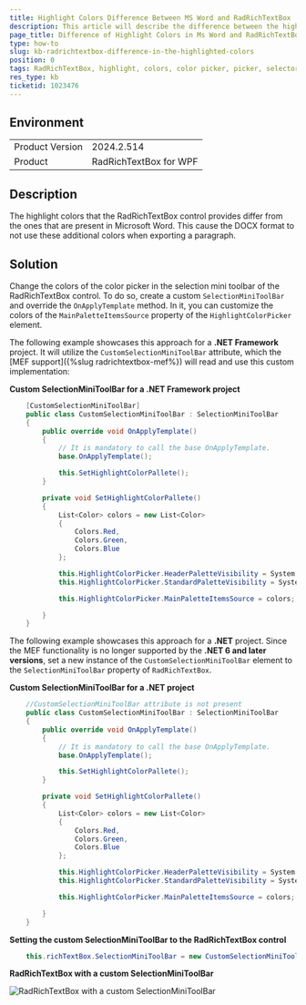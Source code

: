 ```yaml
---
title: Highlight Colors Difference Between MS Word and RadRichTextBox
description: This article will describe the difference between the highlight colors of MS Word and RadRichTextBox.
page_title: Difference of Highlight Colors in Ms Word and RadRichTextBox
type: how-to
slug: kb-radrichtextbox-difference-in-the-highlighted-colors
position: 0
tags: RadRichTextBox, highlight, colors, color picker, picker, selector, color selector
res_type: kb
ticketid: 1023476
---
```


## Environment

<table>
	<tbody>
		<tr>
			<td>Product Version</td>
			<td>2024.2.514</td>
		</tr>
		<tr>
			<td>Product</td>
			<td>RadRichTextBox for WPF</td>
		</tr>
	</tbody>
</table>

## Description

The highlight colors that the RadRichTextBox control provides differ from the ones that are present in Microsoft Word. This cause the DOCX format to not use these additional colors when exporting a paragraph. 

## Solution

Change the colors of the color picker in the selection mini toolbar of the RadRichTextBox control. To do so, create a custom `SelectionMiniToolBar` and override the `OnApplyTemplate` method. In it, you can customize the colors of the `MainPaletteItemsSource` property of the `HighlightColorPicker` element.

The following example showcases this approach for a __.NET Framework__ project. It will utilize the `CustomSelectionMiniToolBar` attribute, which the [MEF support]({%slug radrichtextbox-mef%}) will read and use this custom implementation:

__Custom SelectionMiniToolBar for a .NET Framework project__
```C#
    [CustomSelectionMiniToolBar]
    public class CustomSelectionMiniToolBar : SelectionMiniToolBar
    {
        public override void OnApplyTemplate()
        {
            // It is mandatory to call the base OnApplyTemplate.
            base.OnApplyTemplate();

            this.SetHighlightColorPallete();
        }

        private void SetHighlightColorPallete()
        {
            List<Color> colors = new List<Color>
            {
                Colors.Red,
                Colors.Green,
                Colors.Blue
            };

            this.HighlightColorPicker.HeaderPaletteVisibility = System.Windows.Visibility.Hidden;
            this.HighlightColorPicker.StandardPaletteVisibility = System.Windows.Visibility.Hidden;

            this.HighlightColorPicker.MainPaletteItemsSource = colors;

        }
    }
```

The following example showcases this approach for a __.NET__ project. Since the MEF functionality is no longer supported by the __.NET 6 and later versions__, set a new instance of the `CustomSelectionMiniToolBar` element to the `SelectionMiniToolBar` property of `RadRichTextBox`. 

__Custom SelectionMiniToolBar for a .NET project__  
```C#
    //CustomSelectionMiniToolBar attribute is not present
    public class CustomSelectionMiniToolBar : SelectionMiniToolBar
    {
        public override void OnApplyTemplate()
        {
            // It is mandatory to call the base OnApplyTemplate.
            base.OnApplyTemplate();

            this.SetHighlightColorPallete();
        }

        private void SetHighlightColorPallete()
        {
            List<Color> colors = new List<Color>
            {
                Colors.Red,
                Colors.Green,
                Colors.Blue
            };

            this.HighlightColorPicker.HeaderPaletteVisibility = System.Windows.Visibility.Hidden;
            this.HighlightColorPicker.StandardPaletteVisibility = System.Windows.Visibility.Hidden;

            this.HighlightColorPicker.MainPaletteItemsSource = colors;

        }
    }
```

__Setting the custom SelectionMiniToolBar to the RadRichTextBox control__   
```C#
	this.richTextBox.SelectionMiniToolBar = new CustomSelectionMiniToolBar(); 
```

__RadRichTextBox with a custom SelectionMiniToolBar__

![RadRichTextBox with a custom SelectionMiniToolBar](images/kb-radrichtextbox-difference-in-the-highlighted-colors-0.png)